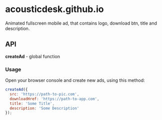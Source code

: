 # acousticdesk.github.io
Animated fullscreen mobile ad, that contains logo, download btn, title and description.

## API
**createAd** - global function

### Usage

Open your browser console and create new ads, using this method:

```javascript
createAd({
  src: 'https://path-to-pic.com',
  downloadHref: 'https://path-to-app.com',
  title: 'Some Title',
  description: 'Some Description'
});
```
